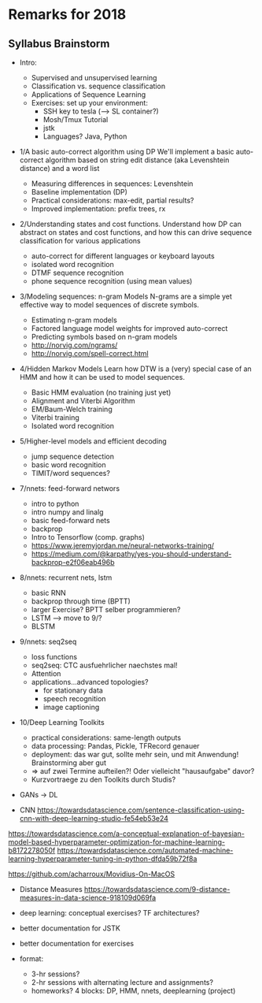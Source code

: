 # Remarks for 2018

## Syllabus Brainstorm

- Intro:
	+ Supervised and unsupervised learning
	+ Classification vs. sequence classification
	+ Applications of Sequence Learning
	+ Exercises: set up your environment:
		* SSH key to tesla (--> SL container?)
		* Mosh/Tmux Tutorial
		* jstk
		* Languages? Java, Python
- 1/A basic auto-correct algorithm using DP
	We'll implement a basic auto-correct algorithm based on string edit distance (aka Levenshtein distance) and a word list
	+ Measuring differences in sequences: Levenshtein
	+ Baseline implementation (DP)
	+ Practical considerations: max-edit, partial results?
	+ Improved implementation: prefix trees, rx
- 2/Understanding states and cost functions.
	Understand how DP can abstract on states and cost functions, and how this can drive sequence classification for various applications
	+ auto-correct for different languages or keyboard layouts
	+ isolated word recognition
	+ DTMF sequence recognition
	+ phone sequence recognition (using mean values)
- 3/Modeling sequences: n-gram Models
	N-grams are a simple yet effective way to model sequences of discrete symbols.
	+ Estimating n-gram models
	+ Factored language model weights for improved auto-correct
	+ Predicting symbols based on n-gram models
	+ http://norvig.com/ngrams/
	+ http://norvig.com/spell-correct.html
- 4/Hidden Markov Models
	Learn how DTW is a (very) special case of an HMM and how it can be used to model sequences.
	+ Basic HMM evaluation (no training just yet)
	+ Alignment and Viterbi Algorithm
	+ EM/Baum-Welch training
	+ Viterbi training
	+ Isolated word recognition
- 5/Higher-level models and efficient decoding
	+ jump sequence detection
	+ basic word recognition
	+ TIMIT/word sequences?
- 7/nnets: feed-forward networs
	+ intro to python
	+ intro numpy and linalg
	+ basic feed-forward nets
	+ backprop
	+ Intro to Tensorflow (comp. graphs)
	+ https://www.jeremyjordan.me/neural-networks-training/
	+ https://medium.com/@karpathy/yes-you-should-understand-backprop-e2f06eab496b
- 8/nnets: recurrent nets, lstm
	+ basic RNN
	+ backprop through time (BPTT)
	+ larger Exercise? BPTT selber programmieren?
	+ LSTM --> move to 9/?
	+ BLSTM 
- 9/nnets: seq2seq
	+ loss functions
	+ seq2seq: CTC ausfuehrlicher naechstes mal!
	+ Attention
	+ applications...advanced topologies?
		+ for stationary data
		+ speech recognition
		+ image captioning


- 10/Deep Learning Toolkits
	+ practical considerations: same-length outputs
	+ data processing: Pandas, Pickle, TFRecord genauer
	+ deployment: das war gut, sollte mehr sein, und mit Anwendung! Brainstorming aber gut
	+ => auf zwei Termine aufteilen?! Oder vielleicht "hausaufgabe" davor?
	+ Kurzvortraege zu den Toolkits durch Studis?



- GANs -> DL
- CNN https://towardsdatascience.com/sentence-classification-using-cnn-with-deep-learning-studio-fe54eb53e24

https://towardsdatascience.com/a-conceptual-explanation-of-bayesian-model-based-hyperparameter-optimization-for-machine-learning-b8172278050f
https://towardsdatascience.com/automated-machine-learning-hyperparameter-tuning-in-python-dfda59b72f8a

https://github.com/acharroux/Movidius-On-MacOS


- Distance Measures https://towardsdatascience.com/9-distance-measures-in-data-science-918109d069fa

- deep learning: conceptual exercises? TF architectures?

- better documentation for JSTK
- better documentation for exercises
- format:
	+ 3-hr sessions?
	+ 2-hr sessions with alternating lecture and assignments?
	+ homeworks? 4 blocks: DP, HMM, nnets, deeplearning (project)

